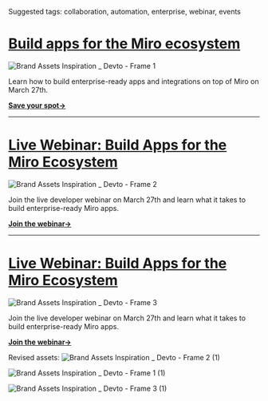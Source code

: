 Suggested tags: collaboration, automation, enterprise, webinar, events

# [](#webinar_miro)[Build apps for the Miro ecosystem](https://go2.miro.com/FY25Q1-GLB-WB-LW-NA_GNL-Build_Ent-Ready_Apps-no-SL_WebinarRegistrationLP.html)

![Brand Assets Inspiration _ Devto - Frame 1](https://github.com/bishopwm/devto_march_webinar/assets/10800544/6132d058-0737-4ffd-9930-e2bf0815289c)


Learn how to build enterprise-ready apps and integrations on top of Miro on March 27th.

**[Save your spot→](https://go2.miro.com/FY25Q1-GLB-WB-LW-NA_GNL-Build_Ent-Ready_Apps-no-SL_WebinarRegistrationLP.html)**

---

# [](#webinar_miro)[Live Webinar: Build Apps for the Miro Ecosystem](https://go2.miro.com/FY25Q1-GLB-WB-LW-NA_GNL-Build_Ent-Ready_Apps-no-SL_WebinarRegistrationLP.html)

![Brand Assets Inspiration _ Devto - Frame 2](https://github.com/bishopwm/devto_march_webinar/assets/10800544/0de3ed50-af22-40bd-89e8-d3a65fe68b05)

Join the live developer webinar on March 27th and learn what it takes to build enterprise-ready Miro apps.

**[Join the webinar→](https://go2.miro.com/FY25Q1-GLB-WB-LW-NA_GNL-Build_Ent-Ready_Apps-no-SL_WebinarRegistrationLP.html)**

---

# [](#webinar_miro)[Live Webinar: Build Apps for the Miro Ecosystem](https://go2.miro.com/FY25Q1-GLB-WB-LW-NA_GNL-Build_Ent-Ready_Apps-no-SL_WebinarRegistrationLP.html)

![Brand Assets Inspiration _ Devto - Frame 3](https://github.com/bishopwm/devto_march_webinar/assets/10800544/e639c089-72fa-46d2-85f6-d7b6ab0429dc)

Join the live developer webinar on March 27th and learn what it takes to build enterprise-ready Miro apps.

**[Join the webinar→](https://go2.miro.com/FY25Q1-GLB-WB-LW-NA_GNL-Build_Ent-Ready_Apps-no-SL_WebinarRegistrationLP.html)**



Revised assets:
![Brand Assets Inspiration _ Devto - Frame 2 (1)](https://github.com/bishopwm/devto_march_webinar/assets/10800544/3c5ed947-912e-4daf-91e8-36c9f1e2d44a)

![Brand Assets Inspiration _ Devto - Frame 1 (1)](https://github.com/bishopwm/devto_march_webinar/assets/10800544/f3e94be6-7cb6-49dd-91c0-d94621d8f054)

![Brand Assets Inspiration _ Devto - Frame 3 (1)](https://github.com/bishopwm/devto_march_webinar/assets/10800544/6ba7307b-d74e-4342-acc2-072db6a69e8f)
